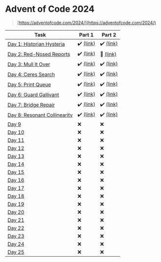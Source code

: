 # Advent of Code 2024

> [https://adventofcode.com/2024/](https://adventofcode.com/2024/)

| Task | Part 1 | Part 2 |
| ---- | ------ | ------ |
| [Day 1: Historian Hysteria](https://adventofcode.com/2024/day/1) | :heavy_check_mark: [(link)](/2024/01.1) | :heavy_check_mark: [(link)](/2024/01.2) |
| [Day 2: Red-Nosed Reports](https://adventofcode.com/2024/day/2) | :heavy_check_mark: [(link)](/2024/02.1) | :robot: [(link)](/2024/02.2) |
| [Day 3: Mull It Over](https://adventofcode.com/2024/day/3) | :heavy_check_mark: [(link)](/2024/03.1) | :heavy_check_mark: [(link)](/2024/03.2) |
| [Day 4: Ceres Search](https://adventofcode.com/2024/day/4) | :heavy_check_mark: [(link)](/2024/04.1) | :heavy_check_mark: [(link)](/2024/04.2) |
| [Day 5: Print Queue](https://adventofcode.com/2024/day/5) | :heavy_check_mark: [(link)](/2024/05.1) | :heavy_check_mark: [(link)](/2024/05.2) |
| [Day 6: Guard Gallivant](https://adventofcode.com/2024/day/6) | :heavy_check_mark: [(link)](/2024/06.1) | :heavy_check_mark: [(link)](/2024/06.2) |
| [Day 7: Bridge Repair](https://adventofcode.com/2024/day/7) | :heavy_check_mark: [(link)](/2024/07.1) | :heavy_check_mark: [(link)](/2024/07.2) |
| [Day 8: Resonant Collinearity](https://adventofcode.com/2024/day/8) | :heavy_check_mark: [(link)](/2024/08.1) | :heavy_check_mark: [(link)](/2024/08.2) |
| [Day 9](https://adventofcode.com/2024/day/9) | :x: | :x: |
| [Day 10](https://adventofcode.com/2024/day/10) | :x: | :x: |
| [Day 11](https://adventofcode.com/2024/day/11) | :x: | :x: |
| [Day 12](https://adventofcode.com/2024/day/12) | :x: | :x: |
| [Day 13](https://adventofcode.com/2024/day/13) | :x: | :x: |
| [Day 14](https://adventofcode.com/2024/day/14) | :x: | :x: |
| [Day 15](https://adventofcode.com/2024/day/15) | :x: | :x: |
| [Day 16](https://adventofcode.com/2024/day/16) | :x: | :x: |
| [Day 17](https://adventofcode.com/2024/day/17) | :x: | :x: |
| [Day 18](https://adventofcode.com/2024/day/18) | :x: | :x: |
| [Day 19](https://adventofcode.com/2024/day/19) | :x: | :x: |
| [Day 20](https://adventofcode.com/2024/day/20) | :x: | :x: |
| [Day 21](https://adventofcode.com/2024/day/21) | :x: | :x: |
| [Day 22](https://adventofcode.com/2024/day/22) | :x: | :x: |
| [Day 23](https://adventofcode.com/2024/day/23) | :x: | :x: |
| [Day 24](https://adventofcode.com/2024/day/24) | :x: | :x: |
| [Day 25](https://adventofcode.com/2024/day/25) | :x: | :x: |